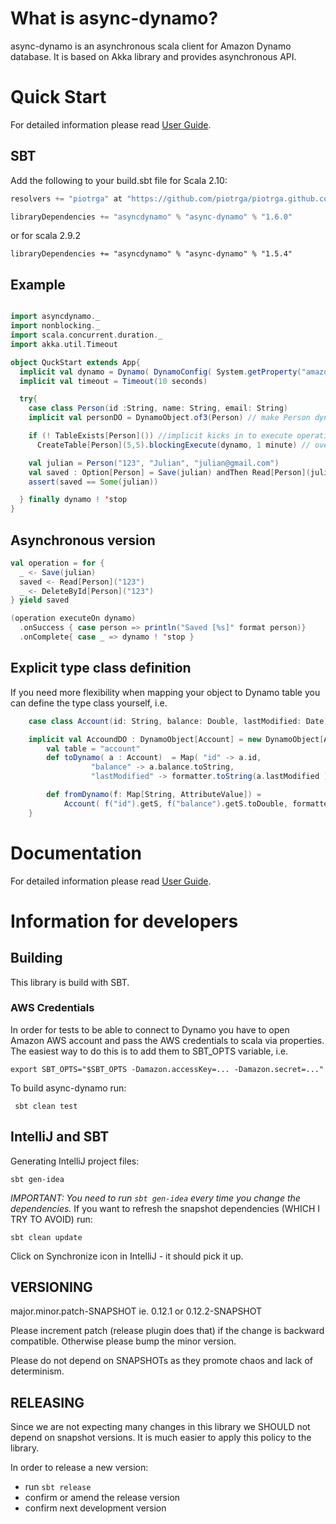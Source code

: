What is async-dynamo?
=====================
async-dynamo is an asynchronous scala client for Amazon Dynamo database. It is based on Akka library and provides asynchronous API.

Quick Start
===========
For detailed information please read [User Guide][user_guide].

SBT
---
Add the following to your build.sbt file for Scala 2.10:
```scala
resolvers += "piotrga" at "https://github.com/piotrga/piotrga.github.com/tree/master/maven-repo"

libraryDependencies += "asyncdynamo" % "async-dynamo" % "1.6.0"
```
or for scala 2.9.2

```
libraryDependencies += "asyncdynamo" % "async-dynamo" % "1.5.4"
```

Example
-------
```scala

import asyncdynamo._
import nonblocking._
import scala.concurrent.duration._
import akka.util.Timeout

object QuckStart extends App{
  implicit val dynamo = Dynamo( DynamoConfig( System.getProperty("amazon.accessKey"), System.getProperty("amazon.secret"), tablePrefix = "devng_", endpointUrl = System.getProperty("dynamo.url", "https://dynamodb.eu-west-1.amazonaws.com") ), connectionCount = 3)
  implicit val timeout = Timeout(10 seconds)

  try{
    case class Person(id :String, name: String, email: String)
    implicit val personDO = DynamoObject.of3(Person) // make Person dynamo-enabled

    if (! TableExists[Person]()) //implicit kicks in to execute operation as blocking
      CreateTable[Person](5,5).blockingExecute(dynamo, 1 minute) // overriding implicit timeout

    val julian = Person("123", "Julian", "julian@gmail.com")
    val saved : Option[Person] = Save(julian) andThen Read[Person](julian.id) // implicit automatically executes and blocks for convenience
    assert(saved == Some(julian))

  } finally dynamo ! 'stop
}
```

Asynchronous version
--------------------
```scala
val operation = for {
  _ <- Save(julian)
  saved <- Read[Person]("123")
  _ <- DeleteById[Person]("123")
} yield saved

(operation executeOn dynamo)
  .onSuccess { case person => println("Saved [%s]" format person)}
  .onComplete{ case _ => dynamo ! 'stop }
```

Explicit type class definition
------------------------------
If you need more flexibility when mapping your object to Dynamo table you can define the type class yourself, i.e.
```scala
    case class Account(id: String, balance: Double, lastModified: Date)

    implicit val AccoundDO : DynamoObject[Account] = new DynamoObject[Account]{
        val table = "account"
        def toDynamo( a : Account)  = Map( "id" -> a.id,
                  "balance" -> a.balance.toString,
                  "lastModified" -> formatter.toString(a.lastModified )

        def fromDynamo(f: Map[String, AttributeValue]) =
            Account( f("id").getS, f("balance").getS.toDouble, formatter.parse(f("lastModified").getS) )
    }
```

Documentation
=============
For detailed information please read [User Guide][user_guide].

Information for developers
==========================

Building
--------
This library is build with SBT.

### AWS Credentials
In order for tests to be able to connect to Dynamo you have to open Amazon AWS account and pass the AWS credentials to scala via properties.
The easiest way to do this is to add them to SBT_OPTS variable, i.e.

    export SBT_OPTS="$SBT_OPTS -Damazon.accessKey=... -Damazon.secret=..."

To build async-dynamo run:

     sbt clean test

IntelliJ and SBT
----------------
Generating IntelliJ project files:

    sbt gen-idea

_IMPORTANT: You need to run `sbt gen-idea` every time you change the dependencies._
If you want to refresh the snapshot dependencies (WHICH I TRY TO AVOID) run:

    sbt clean update
Click on Synchronize icon in IntelliJ - it should pick it up.

VERSIONING
----------
major.minor.patch-SNAPSHOT
ie.
0.12.1
or
0.12.2-SNAPSHOT

Please increment patch (release plugin does that) if the change is backward compatible.
Otherwise please bump the minor version.

Please do not depend on SNAPSHOTs as they promote chaos and lack of determinism.

RELEASING
---------
Since we are not expecting many changes in this library we SHOULD not depend on snapshot versions.
It is much easier to apply this policy to the library.

In order to release a new version:
 - run `sbt release`
 - confirm or amend the release version
 - confirm next development version

[user_guide]: doc/user_guide.md "User Guide"

